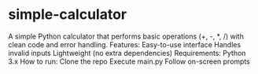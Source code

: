 # simple-calculator
A simple Python calculator that performs basic operations (+, -, *, /) with clean code and error handling. Features:  Easy-to-use interface  Handles invalid inputs  Lightweight (no extra dependencies)  Requirements: Python 3.x  How to run:  Clone the repo  Execute main.py  Follow on-screen prompts

